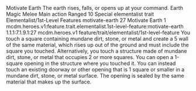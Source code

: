 <ability>
  <name>Motivate Earth</name>
  <flavor>The earth rises, falls, or opens up at your command.</flavor>
  <keywords>
    <keyword>Earth</keyword>
    <keyword>Magic</keyword>
    <keyword>Melee</keyword>
  </keywords>
  <type>Main action</type>
  <distance>Ranged 10</distance>
  <target>Special</target>
  <metadata>
    <class>elementalist</class>
    <feature_type>trait</feature_type>
    <file_dpath>Elementalist/1st-Level Features</file_dpath>
    <item_id>motivate-earth</item_id>
    <item_index>27</item_index>
    <item_name>Motivate Earth</item_name>
    <level>1</level>
    <scc>mcdm.heroes.v1:feature.trait.elementalist.1st-level-feature:motivate-earth</scc>
    <scdc>1.1.1:7.1.9.1:27</scdc>
    <source>mcdm.heroes.v1</source>
    <type>feature/trait/elementalist/1st-level-feature</type>
  </metadata>
  <effects>
    <effect type="mundane">You touch a square containing mundane dirt, stone, or metal and create a 5 wall of the same material, which rises up out of the ground and must include the square you touched. Alternatively, you touch a structure made of mundane dirt, stone, or metal that occupies 2 or more squares. You can open a 1-square opening in the structure where you touched it. You can instead touch an existing doorway or other opening that is 1 square or smaller in a mundane dirt, stone, or metal surface. The opening is sealed by the same material that makes up the surface.</effect>
  </effects>
</ability>
